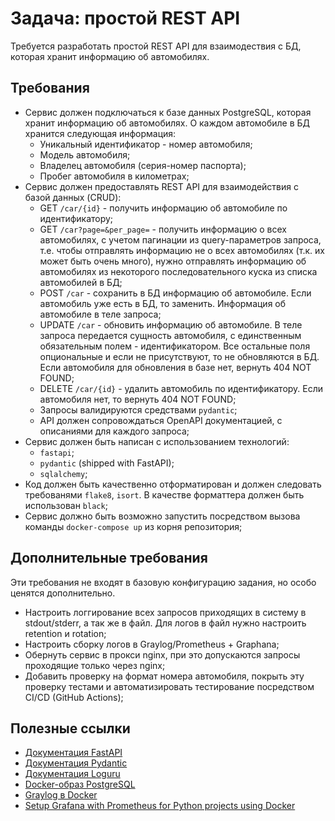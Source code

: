 # Задача: простой REST API

Требуется разработать простой REST API для взаимодествия с БД, которая хранит
информацию об автомобилях.

## Требования

- Сервис должен подключаться к базе данных PostgreSQL, которая хранит информацию
об автомобилях. О каждом автомобиле в БД хранится следующая информация:
  - Уникальный идентификатор - номер автомобиля;
  - Модель автомобиля;
  - Владелец автомобиля (серия-номер паспорта);
  - Пробег автомобиля в километрах;
- Сервис должен предоставлять REST API для взаимодействия с базой данных (CRUD):
  - GET `/car/{id}` - получить информацию об автомобиле по идентификатору;
  - GET `/car?page=&per_page=` - получить информацию о всех автомобилях, с
    учетом пагинации из query-параметров запроса, т.е. чтобы отправлять
    информацию не о всех автомобилях (т.к. их может быть очень много), нужно
    отправлять информацию об автомобилях из некоторого последовательного куска
    из списка автомобилей в БД;
  - POST `/car` - сохранить в БД информацию об автомобиле. Если автомобиль уже
    есть в БД, то заменить. Информация об автомобиле в теле запроса;
  - UPDATE `/car` - обновить информацию об автомобиле. В теле запроса передается
    сущность автомобиля, с единственным обязательным полем - идентификатором.
    Все остальные поля опциональные и если не присутствуют, то не обновляются в
    БД. Если автомобиля для обновления в базе нет, вернуть 404 NOT FOUND;
  - DELETE `/car/{id}` - удалить автомобиль по идентификатору. Если автомобиля
    нет, то вернуть 404 NOT FOUND;
  - Запросы валидируются средствами `pydantic`;
  - API должен сопровождаться OpenAPI документацией, с описаниями для каждого
    запроса;
- Сервис должен быть написан с использованием технологий:
  - `fastapi`;
  - `pydantic` (shipped with FastAPI);
  - `sqlalchemy`;
- Код должен быть качественно отформатирован и должен следовать требованями
`flake8`, `isort`. В качестве форматтера должен быть использован `black`;
- Сервис должно быть возможно запустить посредством вызова команды
  `docker-compose up` из корня репозитория;

## Дополнительные требования

Эти требования не входят в базовую конфигурацию задания, но особо ценятся 
дополнительно.

- Настроить логгирование всех запросов приходящих в систему в stdout/stderr, а так 
  же в файл. Для логов в файл нужно настроить retention и rotation;
- Настроить сборку логов в Graylog/Prometheus + Graphana;
- Обернуть сервис в прокси nginx, при это допускаются запросы проходящие только 
  через nginx;
- Добавить проверку на формат номера автомобиля, покрыть эту проверку тестами и
  автоматизировать тестирование посредством CI/CD (GitHub Actions);

## Полезные ссылки

- [Документация FastAPI](https://fastapi.tiangolo.com/)
- [Документация Pydantic](https://pydantic-docs.helpmanual.io/)
- [Документация Loguru](https://loguru.readthedocs.io/en/stable/index.html)
- [Docker-образ PostgreSQL](https://hub.docker.com/_/postgres)
- [Graylog в Docker](https://docs.graylog.org/docs/docker)
- [Setup Grafana with Prometheus for Python projects using Docker](https://thepylot.dev/setup-grafana-with-prometheus-for-python-projects-docker-included/)
